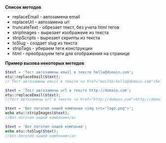 **Список методов**

* replaceEmail - автозамена email
* replaceUrl - автозамена url
* truncateText - обрезает текст, без учета html тегов
* stripImages - вырезает изображеие из текста 
* stripScripts - вырезает скрипты из текста 
* toSlug - создает slug из текста 
* stripTags - убираем теги конструкции <X></X>
* html - преобразуем теги для отображения на странице

**Пример вызова некоторых методов**
```php
$text = 'Тест автозамены email в тексте hello@domain.com';
etu::replaceEmail($text);
// Тест автозамены email в тексте <a href="mailto:hello@domain.com">hello@domain.com</a>
```
```php
$text = 'Тест автозамены url в тексте http://domain.com';
etu::replaceEmail($text); 
//Тест автозамены url в тексте <a href="http://domain.com">http://domain.com</a>
```
```php
$text = 'Вот логотип нашей компании <img src="logo.png">';
echo etu::stripImages($text);
//Вот логотип нашей компании</a>
```
```php
$text = 'Вот логотип нашей компании';
echo etu::toSlug($text);
//вот-логотип-нашей-компании</a>
```